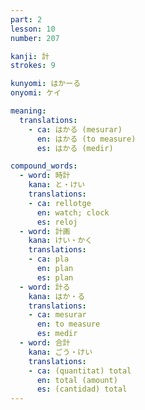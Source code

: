 ```yaml
---
part: 2
lesson: 10
number: 207

kanji: 計
strokes: 9

kunyomi: はかーる
onyomi: ケイ

meaning:
  translations:
    - ca: はかる (mesurar)
      en: はかる (to measure)
      es: はかる (medir)

compound_words:
  - word: 時計
    kana: と・けい
    translations:
    - ca: rellotge
      en: watch; clock
      es: reloj
  - word: 計画
    kana: けい・かく
    translations:
    - ca: pla
      en: plan
      es: plan
  - word: 計る
    kana: はか・る
    translations:
    - ca: mesurar
      en: to measure
      es: medir
  - word: 合計
    kana: ごう・けい
    translations:
    - ca: (quantitat) total
      en: total (amount)
      es: (cantidad) total
---
```

